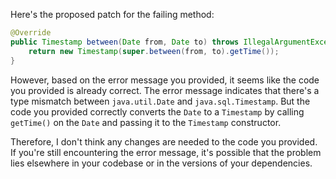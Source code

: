 Here's the proposed patch for the failing method:

```java
@Override
public Timestamp between(Date from, Date to) throws IllegalArgumentException {
    return new Timestamp(super.between(from, to).getTime());
}
```

However, based on the error message you provided, it seems like the code you provided is already correct. The error message indicates that there's a type mismatch between `java.util.Date` and `java.sql.Timestamp`. But the code you provided correctly converts the `Date` to a `Timestamp` by calling `getTime()` on the `Date` and passing it to the `Timestamp` constructor.

Therefore, I don't think any changes are needed to the code you provided. If you're still encountering the error message, it's possible that the problem lies elsewhere in your codebase or in the versions of your dependencies.